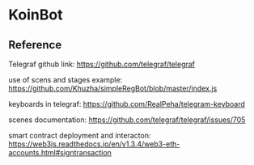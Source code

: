 # KoinBot

## Reference
Telegraf github link:
https://github.com/telegraf/telegraf

use of scens and stages example:
https://github.com/Khuzha/simpleRegBot/blob/master/index.js

keyboards in telegraf:
https://github.com/RealPeha/telegram-keyboard

scenes documentation:
https://github.com/telegraf/telegraf/issues/705

smart contract deployment and interacton:
https://web3js.readthedocs.io/en/v1.3.4/web3-eth-accounts.html#signtransaction
